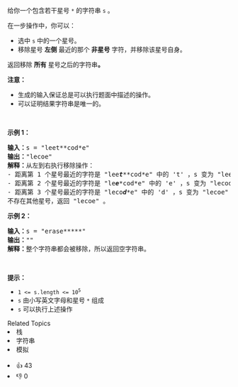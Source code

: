 <p>给你一个包含若干星号 <code>*</code> 的字符串 <code>s</code> 。</p>

<p>在一步操作中，你可以：</p>

<ul> 
 <li>选中 <code>s</code> 中的一个星号。</li> 
 <li>移除星号 <strong>左侧</strong> 最近的那个 <strong>非星号</strong> 字符，并移除该星号自身。</li> 
</ul>

<p>返回移除 <strong>所有</strong> 星号之后的字符串<strong>。</strong></p>

<p><strong>注意：</strong></p>

<ul> 
 <li>生成的输入保证总是可以执行题面中描述的操作。</li> 
 <li>可以证明结果字符串是唯一的。</li> 
</ul>

<p>&nbsp;</p>

<p><strong>示例 1：</strong></p>

<pre>
<strong>输入：</strong>s = "leet**cod*e"
<strong>输出：</strong>"lecoe"
<strong>解释：</strong>从左到右执行移除操作：
- 距离第 1 个星号最近的字符是 "lee<em><strong>t</strong></em>**cod*e" 中的 't' ，s 变为 "lee*cod*e" 。
- 距离第 2 个星号最近的字符是 "le<em><strong>e</strong></em>*cod*e" 中的 'e' ，s 变为 "lecod*e" 。
- 距离第 3 个星号最近的字符是 "leco<em><strong>d</strong></em>*e" 中的 'd' ，s 变为 "lecoe" 。
不存在其他星号，返回 "lecoe" 。</pre>

<p><strong>示例 2：</strong></p>

<pre>
<strong>输入：</strong>s = "erase*****"
<strong>输出：</strong>""
<strong>解释：</strong>整个字符串都会被移除，所以返回空字符串。
</pre>

<p>&nbsp;</p>

<p><strong>提示：</strong></p>

<ul> 
 <li><code>1 &lt;= s.length &lt;= 10<sup>5</sup></code></li> 
 <li><code>s</code> 由小写英文字母和星号 <code>*</code> 组成</li> 
 <li><code>s</code> 可以执行上述操作</li> 
</ul>

<div><div>Related Topics</div><div><li>栈</li><li>字符串</li><li>模拟</li></div></div><br><div><li>👍 43</li><li>👎 0</li></div>